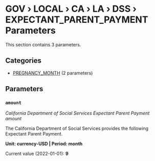 # GOV › LOCAL › CA › LA › DSS › EXPECTANT_PARENT_PAYMENT Parameters

This section contains 3 parameters.

## Categories

- [PREGNANCY_MONTH](pregnancy_month/index.md) (2 parameters)

## Parameters

### `amount`
*California Department of Social Services Expectant Parent Payment amount*

The California Department of Social Services provides the following Expectant Parent Payment.

**Unit: currency-USD | Period: month**

Current value (2022-01-01): **9**

